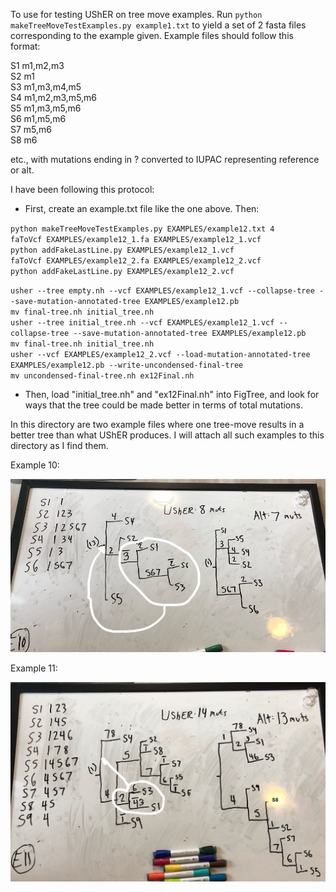 To use for testing UShER on tree move examples. Run `python makeTreeMoveTestExamples.py example1.txt` to yield a set of 2 fasta files corresponding to the example given. Example files should follow this format:

S1	m1,m2,m3  
S2	m1  
S3	m1,m3,m4,m5  
S4	m1,m2,m3,m5,m6  
S5	m1,m3,m5,m6  
S6	m1,m5,m6  
S7	m5,m6  
S8	m6  

etc., with mutations ending in ? converted to IUPAC representing reference or alt.

I have been following this protocol:  

- First, create an example.txt file like the one above. Then:  

`python makeTreeMoveTestExamples.py EXAMPLES/example12.txt 4`    
`faToVcf EXAMPLES/example12_1.fa EXAMPLES/example12_1.vcf`    
`python addFakeLastLine.py EXAMPLES/example12_1.vcf`    
`faToVcf EXAMPLES/example12_2.fa EXAMPLES/example12_2.vcf`    
`python addFakeLastLine.py EXAMPLES/example12_2.vcf`    

`usher --tree empty.nh --vcf EXAMPLES/example12_1.vcf --collapse-tree --save-mutation-annotated-tree EXAMPLES/example12.pb`    
`mv final-tree.nh initial_tree.nh`    
`usher --tree initial_tree.nh --vcf EXAMPLES/example12_1.vcf --collapse-tree --save-mutation-annotated-tree EXAMPLES/example12.pb`    
`mv final-tree.nh initial_tree.nh`    
`usher --vcf EXAMPLES/example12_2.vcf --load-mutation-annotated-tree EXAMPLES/example12.pb --write-uncondensed-final-tree`    
`mv uncondensed-final-tree.nh ex12Final.nh`    
- Then, load "initial_tree.nh" and "ex12Final.nh" into FigTree, and look for ways that the tree could be made better in terms of total mutations.

In this directory are two example files where one tree-move results in a better tree than what UShER produces. I will attach all such examples to this directory as I find them.  

Example 10:  

<img src='edited_e10.png' alt='E10' width='910'/>  


Example 11:  

<img src='edited_e11.png' alt='E10' width='910'/>